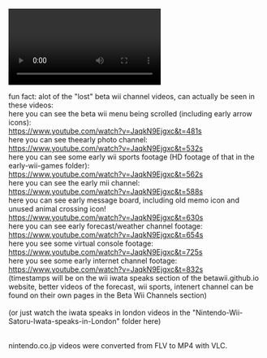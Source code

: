 
<br>

<video src="https://github.com/user-attachments/assets/f831377a-31ab-41a3-b180-20402fcfc6d5
" controls=""></video>
<br>

fun fact: alot of the "lost" beta wii channel videos, can actually be seen in these videos:
<br>
here you can see the beta wii menu being scrolled (including early arrow icons):<br>
https://www.youtube.com/watch?v=JaqkN9Ejgxc&t=481s
<br>
here you can see theearly photo channel:<br>
https://www.youtube.com/watch?v=JaqkN9Ejgxc&t=532s
<br>
here you can see some early wii sports footage (HD footage of that in the early-wii-games folder):<br>
https://www.youtube.com/watch?v=JaqkN9Ejgxc&t=562s
<br>
here you can see the early mii channel:<br>
https://www.youtube.com/watch?v=JaqkN9Ejgxc&t=588s
<br>
here you can see early message board, including old memo icon and unused animal crossing icon!<br>
https://www.youtube.com/watch?v=JaqkN9Ejgxc&t=630s
<br>
here you can see early forecast/weather channel footage:<br>
https://www.youtube.com/watch?v=JaqkN9Ejgxc&t=654s
<br>
here you see some virtual console footage:<br>
https://www.youtube.com/watch?v=JaqkN9Ejgxc&t=725s
<br>
here you see some early internet channel footage:<br>
https://www.youtube.com/watch?v=JaqkN9Ejgxc&t=832s
<br>
(timestamps will be on the wii iwata speaks section of the betawii.github.io website, better videos of the forecast, wii sports, intenert channel can be found on their own pages in the Beta Wii Channels section)
<br><br>
(or just watch the iwata speaks in london videos in the "Nintendo-Wii-Satoru-Iwata-speaks-in-London" folder here)
<br>

<br>
 nintendo.co.jp videos were converted from FLV to MP4 with VLC.
